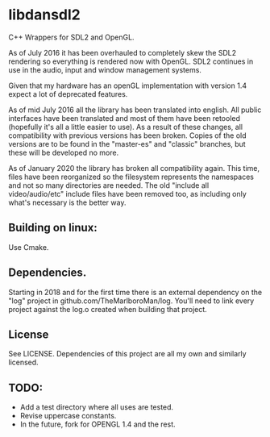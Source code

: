# libdansdl2

C++ Wrappers for SDL2 and OpenGL.

As of July 2016 it has been overhauled to completely skew the SDL2 rendering so everything is rendered now with OpenGL. SDL2 continues in use in the audio, input and window management systems.

Given that my hardware has an openGL implementation with version 1.4 expect a lot of deprecated features.

As of mid July 2016 all the library has been translated into english. All public interfaces have been translated and most of them have been retooled (hopefully it's all a little easier to use). As a result of these changes, all compatibility with previous versions has been broken. Copies of the old versions are to be found in the "master-es" and "classic" branches, but these will be developed no more.

As of January 2020 the library has broken all compatibility again. This time, files have been reorganized so the filesystem represents the namespaces and not so many directories are needed. The old "include all video/audio/etc" include files have been removed too, as including only what's necessary is the better way.

## Building on linux:

Use Cmake.

## Dependencies.

Starting in 2018 and for the first time there is an external dependency on the "log" project in github.com/TheMarlboroMan/log. You'll need to link every project against the log.o created when building that project.

## License

See LICENSE. Dependencies of this project are all my own and similarly licensed.

## TODO: 

- Add a test directory where all uses are tested.
- Revise uppercase constants.
- In the future, fork for OPENGL 1.4 and the rest.
